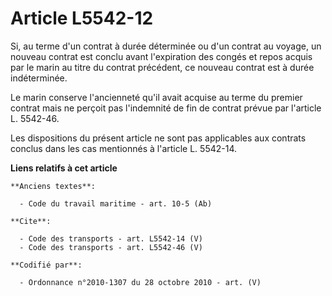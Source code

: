 # Article L5542-12

Si, au terme d'un contrat à durée déterminée ou d'un contrat au voyage, un nouveau contrat est conclu avant l'expiration des
congés et repos acquis par le marin au titre du contrat précédent, ce nouveau contrat est à durée indéterminée. 

Le marin conserve l'ancienneté qu'il avait acquise au terme du premier contrat mais ne perçoit pas l'indemnité de fin de
contrat prévue par l'article L. 5542-46. 

Les dispositions du présent article ne sont pas applicables aux contrats conclus dans les cas mentionnés à l'article L.
5542-14.

**Liens relatifs à cet article**

	**Anciens textes**:

	  - Code du travail maritime - art. 10-5 (Ab)

	**Cite**:

	  - Code des transports - art. L5542-14 (V)
	  - Code des transports - art. L5542-46 (V)

	**Codifié par**:

	  - Ordonnance n°2010-1307 du 28 octobre 2010 - art. (V)
